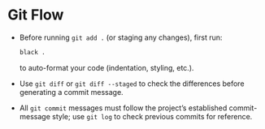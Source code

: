 # Git Flow

- Before running `git add .` (or staging any changes), first run:

  ```bash
  black .
  ```

  to auto-format your code (indentation, styling, etc.).

- Use `git diff` or `git diff --staged` to check the differences before generating a commit message.

- All `git commit` messages must follow the project’s established commit-message style; use `git log` to check previous commits for reference.

